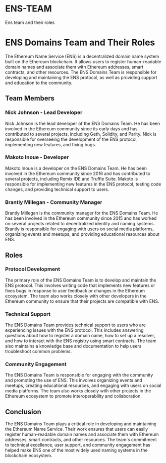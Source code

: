 # ENS-TEAM
Ens team and their roles
# ENS Domains Team and Their Roles

The Ethereum Name Service (ENS) is a decentralized domain name system built on the Ethereum blockchain. It allows users to register human-readable domain names and associate them with Ethereum addresses, smart contracts, and other resources. The ENS Domains Team is responsible for developing and maintaining the ENS protocol, as well as providing support and education to the community.

## Team Members

### Nick Johnson - Lead Developer

Nick Johnson is the lead developer of the ENS Domains Team. He has been involved in the Ethereum community since its early days and has contributed to several projects, including Geth, Solidity, and Parity. Nick is responsible for overseeing the development of the ENS protocol, implementing new features, and fixing bugs.

### Makoto Inoue - Developer

Makoto Inoue is a developer on the ENS Domains Team. He has been involved in the Ethereum community since 2016 and has contributed to several projects, including Remix IDE and Truffle Suite. Makoto is responsible for implementing new features in the ENS protocol, testing code changes, and providing technical support to users.

### Brantly Millegan - Community Manager

Brantly Millegan is the community manager for the ENS Domains Team. He has been involved in the Ethereum community since 2015 and has worked on several projects related to decentralized identity and naming systems. Brantly is responsible for engaging with users on social media platforms, organizing events and meetups, and providing educational resources about ENS.

## Roles

### Protocol Development

The primary role of the ENS Domains Team is to develop and maintain the ENS protocol. This involves writing code that implements new features or fixes bugs in response to user feedback or changes in the Ethereum ecosystem. The team also works closely with other developers in the Ethereum community to ensure that their projects are compatible with ENS.

### Technical Support

The ENS Domains Team provides technical support to users who are experiencing issues with the ENS protocol. This includes answering questions about how to register a domain name, how to set up a resolver, and how to interact with the ENS registry using smart contracts. The team also maintains a knowledge base and documentation to help users troubleshoot common problems.

### Community Engagement

The ENS Domains Team is responsible for engaging with the community and promoting the use of ENS. This involves organizing events and meetups, creating educational resources, and engaging with users on social media platforms. The team also works closely with other projects in the Ethereum ecosystem to promote interoperability and collaboration.

## Conclusion

The ENS Domains Team plays a critical role in developing and maintaining the Ethereum Name Service. Their work ensures that users can easily register human-readable domain names and associate them with Ethereum addresses, smart contracts, and other resources. The team's commitment to technical excellence, user support, and community engagement has helped make ENS one of the most widely used naming systems in the blockchain ecosystem.
